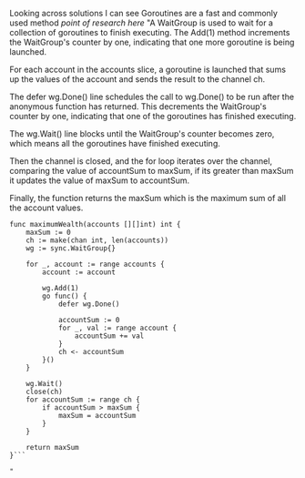 Looking across solutions I can see Goroutines are a fast and commonly used method *point of research here* "A WaitGroup is used to wait for a collection of goroutines to finish executing. The Add(1) method increments the WaitGroup's counter by one, indicating that one more goroutine is being launched.

For each account in the accounts slice, a goroutine is launched that sums up the values of the account and sends the result to the channel ch.

The defer wg.Done() line schedules the call to wg.Done() to be run after the anonymous function has returned. This decrements the WaitGroup's counter by one, indicating that one of the goroutines has finished executing.

The wg.Wait() line blocks until the WaitGroup's counter becomes zero, which means all the goroutines have finished executing.

Then the channel is closed, and the for loop iterates over the channel, comparing the value of accountSum to maxSum, if its greater than maxSum it updates the value of maxSum to accountSum.

Finally, the function returns the maxSum which is the maximum sum of all the account values.

```
func maximumWealth(accounts [][]int) int {
	maxSum := 0
	ch := make(chan int, len(accounts))
	wg := sync.WaitGroup{}

	for _, account := range accounts {
		account := account

		wg.Add(1)
		go func() {
			defer wg.Done()

			accountSum := 0
			for _, val := range account {
				accountSum += val
			}
			ch <- accountSum
		}()
	}

	wg.Wait()
	close(ch)
	for accountSum := range ch {
		if accountSum > maxSum {
			maxSum = accountSum
		}
	}

	return maxSum
}```

"